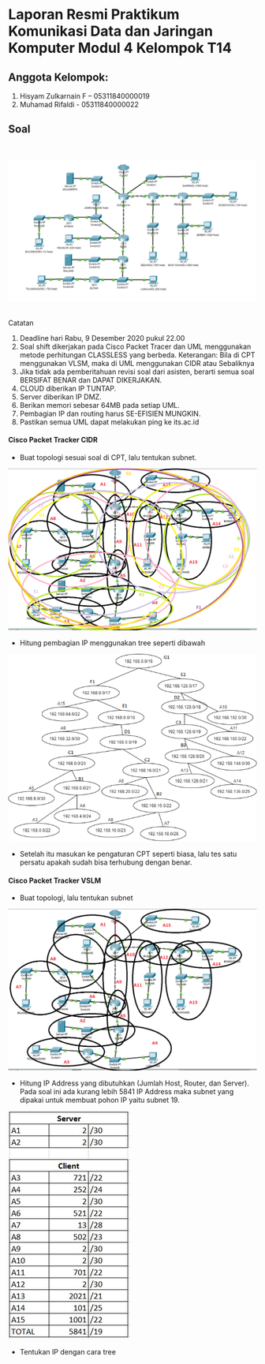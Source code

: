 # Laporan Resmi Praktikum Komunikasi Data dan Jaringan Komputer Modul 4  Kelompok T14

## Anggota Kelompok:

1. Hisyam Zulkarnain F – 05311840000019
2. Muhamad Rifaldi - 05311840000022

## Soal
<br />

![screenshot](https://raw.githubusercontent.com/fvldi/Jarkom_Modul4_Lapres_T14/main/Image/ss1.png)

<br />
Catatan

1. Deadline hari Rabu, 9 Desember 2020 pukul 22.00
2. Soal shift dikerjakan pada Cisco Packet Tracer dan UML menggunakan metode perhitungan CLASSLESS yang berbeda. Keterangan: Bila di CPT menggunakan VLSM, maka di UML menggunakan CIDR atau Sebaliknya
3. Jika tidak ada pemberitahuan revisi soal dari asisten, berarti semua soal BERSIFAT BENAR dan DAPAT DIKERJAKAN.
4. CLOUD diberikan IP TUNTAP.
5. Server diberikan IP DMZ.
6. Berikan memori sebesar 64MB pada setiap UML.
7. Pembagian IP dan routing harus SE-EFISIEN MUNGKIN.
8. Pastikan semua UML dapat melakukan ping ke its.ac.id

#### Cisco Packet Tracker CIDR
- Buat topologi sesuai soal di CPT, lalu tentukan subnet.

![screenshot](https://raw.githubusercontent.com/fvldi/Jarkom_Modul4_Lapres_T14/main/Image/ss2.png)

- Hitung pembagian IP menggunakan tree seperti dibawah

![screenshot](https://raw.githubusercontent.com/fvldi/Jarkom_Modul4_Lapres_T14/main/Image/ss3.png)

- Setelah itu masukan ke pengaturan CPT seperti biasa, lalu tes satu persatu apakah sudah bisa terhubung dengan benar.

#### Cisco Packet Tracker VSLM

- Buat topologi, lalu tentukan subnet

![screenshot](https://raw.githubusercontent.com/fvldi/Jarkom_Modul4_Lapres_T14/main/Image/ss4.png)

- Hitung IP Address yang dibutuhkan (Jumlah Host, Router, dan Server). Pada soal ini ada kurang lebih 5841 IP Address maka subnet yang dipakai untuk membuat pohon IP yaitu subnet 19.

![screenshot](https://raw.githubusercontent.com/fvldi/Jarkom_Modul4_Lapres_T14/main/Image/ss5.png)

- Tentukan IP dengan cara tree